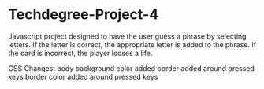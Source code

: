 # Techdegree-Project-4

Javascript project designed to have the user guess a phrase by selecting letters.
If the letter is correct, the appropriate letter is added to the phrase.
If the card is incorrect, the player looses a life.

CSS Changes:
body background color added
border added around pressed keys
border color added around pressed keys

